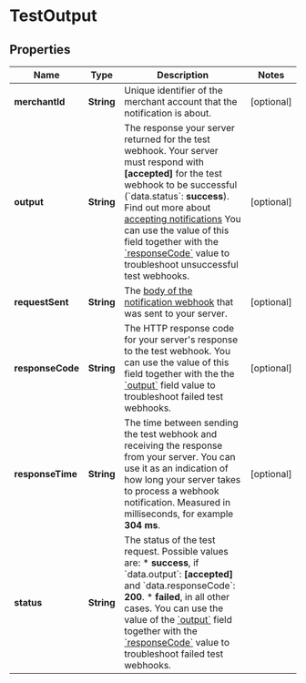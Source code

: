 

# TestOutput


## Properties

| Name | Type | Description | Notes |
|------------ | ------------- | ------------- | -------------|
|**merchantId** | **String** | Unique identifier of the merchant account that the notification is about. |  [optional] |
|**output** | **String** | The response your server returned for the test webhook.  Your server must respond with **[accepted]** for the test webhook to be successful (&#x60;data.status&#x60;: **success**). Find out more about [accepting notifications](https://docs.adyen.com/development-resources/webhooks#accept-notifications)  You can use the value of this field together with the [&#x60;responseCode&#x60;](https://docs.adyen.com/api-explorer/#/ManagementService/v1/post/merchants/{merchantId}/webhooks/{id}/test__resParam_data-responseCode) value to troubleshoot unsuccessful test webhooks. |  [optional] |
|**requestSent** | **String** | The [body of the notification webhook](https://docs.adyen.com/development-resources/webhooks/understand-notifications#notification-structure) that was sent to your server. |  [optional] |
|**responseCode** | **String** | The HTTP response code for your server&#39;s response to the test webhook.  You can use the value of this field together with the the [&#x60;output&#x60;](https://docs.adyen.com/api-explorer/#/ManagementService/v1/post/merchants/{merchantId}/webhooks/{id}/test__resParam_data-output) field value to troubleshoot failed test webhooks. |  [optional] |
|**responseTime** | **String** | The time between sending the test webhook and receiving the response from your server. You can use it as an indication of how long your server takes to process a webhook notification. Measured in milliseconds, for example **304 ms**. |  [optional] |
|**status** | **String** | The status of the test request. Possible values are: * **success**, if &#x60;data.output&#x60;: **[accepted]** and &#x60;data.responseCode&#x60;: **200**. * **failed**, in all other cases.  You can use the value of the [&#x60;output&#x60;](https://docs.adyen.com/api-explorer/#/ManagementService/v1/post/merchants/{merchantId}/webhooks/{id}/test__resParam_data-output) field together with the [&#x60;responseCode&#x60;](https://docs.adyen.com/api-explorer/#/ManagementService/v1/post/merchants/{merchantId}/webhooks/{id}/test__resParam_data-responseCode) value to troubleshoot failed test webhooks. |  |



